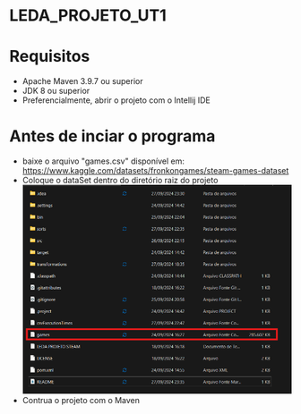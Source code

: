 # LEDA_PROJETO_UT1

# Requisitos
- Apache Maven 3.9.7 ou superior
- JDK 8 ou superior
- Preferencialmente, abrir o projeto com o Intellij IDE

# Antes de inciar o programa
- baixe o arquivo "games.csv" disponível em: https://www.kaggle.com/datasets/fronkongames/steam-games-dataset
- Coloque o dataSet dentro do diretório raiz do projeto
![alt text](image.png)
- Contrua o projeto com o Maven 
